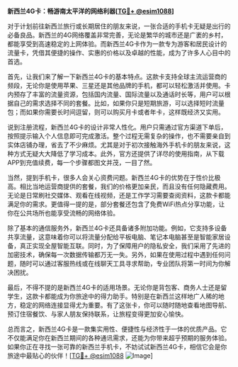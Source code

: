 **新西兰4G卡：畅游南太平洋的网络利器[[TG💪+ @esim1088](https://t.me/s/esim1088)]**

对于计划前往新西兰旅行或长期居住的朋友来说，一张合适的手机卡无疑是出行的必备良品。新西兰的4G网络覆盖非常完善，无论是繁华的城市还是广袤的乡村，都能享受到高速稳定的上网体验。而新西兰4G卡作为一款专为游客和居民设计的流量卡，凭借其便捷的操作、实惠的价格以及卓越的性能，成为了许多人心目中的首选。

首先，让我们来了解一下新西兰4G卡的基本特点。这款卡支持全球主流运营商的频段，无论你是使用苹果、三星还是其他品牌的手机，都可以轻松激活并使用。卡内预存了丰富的流量资源，包括国内流量、国际流量以及通话时长等，用户可以根据自己的需求选择不同的套餐。比如，如果你只是短期旅游，可以选择短时流量包；而如果你需要长时间逗留，则可以购买月卡或者年卡，这样既经济又实用。

说到注册流程，新西兰4G卡的设计非常人性化。用户只需通过官方渠道下单后，按照提示输入个人信息即可完成激活。整个过程无需复杂的操作，也不需要亲自到实体店铺办理，省去了不少麻烦。尤其是对于初次接触海外手机卡的朋友来说，这种方式无疑大大降低了学习成本。此外，官方还提供了详尽的使用指南，从下载APP到充值续费，每一个步骤都图文并茂，一目了然。

当然，提到手机卡，很多人会关心资费问题。新西兰4G卡的优势在于性价比极高。相比当地运营商提供的套餐，我们的价格更加亲民，而且没有任何隐藏费用。无论是日常刷社交媒体、观看在线视频，还是工作学习需要查阅资料，这款卡都能满足你的需求。更值得一提的是，部分套餐还包含了免费WiFi热点分享功能，让你在公共场所也能享受流畅的网络体验。

除了基本的通信服务外，新西兰4G卡还具备诸多附加功能。例如，它支持多设备共享流量，这意味着你可以将流量分配给平板电脑、笔记本电脑甚至是智能家居设备，真正实现全屋智能互联。同时，为了保障用户的隐私安全，我们采用了先进的加密技术，确保每一次数据传输都万无一失。另外，如果在使用过程中遇到任何问题，随时可以通过客服热线或在线聊天工具寻求帮助，专业团队将第一时间为你解决困扰。

最后，不得不提的是新西兰4G卡的适用场景。无论你是背包客、商务人士还是留学生，这款卡都能成为你旅途中的得力助手。特别是在新西兰这样地广人稀的地方，稳定的网络连接显得尤为重要。有了这张卡，你可以随时随地查看地图导航、预订住宿餐饮、与家人朋友保持联系，让旅程变得更加安心愉快。

总而言之，新西兰4G卡是一款集实用性、便捷性与经济性于一体的优质产品。它不仅能满足你在新西兰期间的各种通讯需求，还能为你带来超乎预期的服务体验。如果你正在寻找一张可靠的新西兰手机卡，不妨试试新西兰4G卡，相信它会是你旅途中最贴心的伙伴！[[TG💪+ @esim1088](https://t.me/s/esim1088) ![Image](https://i.postimg.cc/4NQfJmqS/Snipaste-2025-05-13-00-14-12.png)]